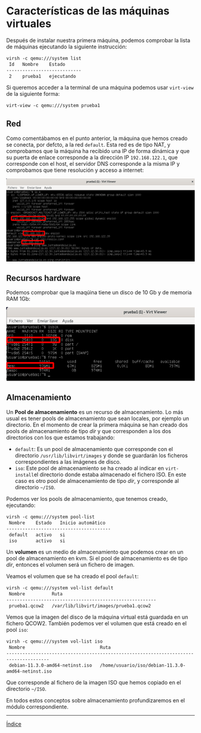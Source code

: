 # Características de las máquinas virtuales

Después de instalar nuestra primera máquina, podemos comprobar la lista de máquinas ejecutando la siguiente instrucción:

```
virsh -c qemu:///system list
 Id   Nombre    Estado
----------------------------
 2    prueba1   ejecutando
```

Si queremos acceder a la terminal de una máquina podemos usar `virt-view` de la siguiente forma:

```
virt-view -c qemu:///system prueba1
```

## Red

Como comentábamos en el punto anterior, la máquina que hemos creado se conecta, por defcto, a la red `default`. Esta red es de tipo NAT, y comprobamos que la máquina ha recibido una IP de forma dinámica y que su puerta de enlace corresponde a la dirección IP `192.168.122.1`, que corresponde con el host, el servidor DNS corresponde a la misma IP y comprobamos que tiene resolución y acceso a internet:

![características](img/caracteristica1.png)

## Recursos hardware

Podemos comprobar que la maqúina tiene un disco de 10 Gb y de memoria RAM 1Gb:

![características](img/caracteristica2.png)

## Almacenamiento

Un **Pool de almacenamiento** es un recurso de almacenamiento. Lo más usual es tener pools de almacenamiento que sean locales, por ejemplo un directorio. En el momento de crear la primera máquina se han creado dos pools de almacenamiento de tipo *dir* y que corresponden a los dos directorios con los que estamos trabajando:

* `default`: Es un pool de almacenamiento que corresponde con el directorio `/usr/lib/libvirt/images` y donde se guardarán los ficheros correspondientes a las imágenes de disco.
* `iso`: Este pool de almacenamiento se ha creado al indicar en `virt-install`el directorio donde estaba almacenado el fichero ISO. En este caso es otro pool de almacenamiento de tipo *dir*, y corresponde al directorio `~/ISO`.

Podemos ver los pools de almacenamiento, que tenemos creado, ejecutando:

```
virsh -c qemu:///system pool-list 
 Nombre    Estado   Inicio automático
---------------------------------------
 default   activo   si
 iso       activo   si
```

Un **volumen** es un medio de almacenamiento que podemos crear en un pool de almacenamiento en kvm. Si el pool de almacenamiento es de tipo *dir*, entonces el volumen será un fichero de imagen.

Veamos el volumen que se ha creado el pool `default`:

```
virsh -c qemu:///system vol-list default
 Nombre          Ruta
--------------------------------------------------------
 prueba1.qcow2   /var/lib/libvirt/images/prueba1.qcow2
```

Vemos que la imagen del disco de la máquina virtual está guardada en un fichero QCOW2. También podemos ver el volumen que está creado en el pool `iso`:

```
virsh -c qemu:///system vol-list iso
 Nombre                            Ruta
--------------------------------------------------------------------------------------
 debian-11.3.0-amd64-netinst.iso   /home/usuario/iso/debian-11.3.0-amd64-netinst.iso
```

Que corresponde al fichero de la imagen ISO que hemos copiado en el directorio `~/ISO`.

En todos estos conceptos sobre almacenamiento profundizaremos en el módulo correspondiente.

---

[Índice](https://github.com/josedom24/curso_virtualizacion_linux)
